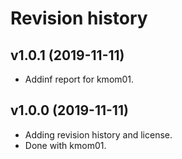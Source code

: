 Revision history
=========================

v1.0.1 (2019-11-11)
---------------------

* Addinf report for kmom01.

v1.0.0 (2019-11-11)
---------------------

* Adding revision history and license.
* Done with kmom01.
